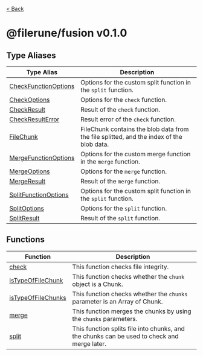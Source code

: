 [< Back](./../../README.md)

# @filerune/fusion v0.1.0

## Type Aliases

| Type Alias | Description |
| ------ | ------ |
| [CheckFunctionOptions](type-aliases/CheckFunctionOptions.md) | Options for the custom split function in the `split` function. |
| [CheckOptions](type-aliases/CheckOptions.md) | Options for the `check` function. |
| [CheckResult](type-aliases/CheckResult.md) | Result of the `check` function. |
| [CheckResultError](type-aliases/CheckResultError.md) | Result error of the `check` function. |
| [FileChunk](type-aliases/FileChunk.md) | FileChunk contains the blob data from the file splitted, and the index of the blob data. |
| [MergeFunctionOptions](type-aliases/MergeFunctionOptions.md) | Options for the custom merge function in the `merge` function. |
| [MergeOptions](type-aliases/MergeOptions.md) | Options for the `merge` function. |
| [MergeResult](type-aliases/MergeResult.md) | Result of the `merge` function. |
| [SplitFunctionOptions](type-aliases/SplitFunctionOptions.md) | Options for the custom split function in the `split` function. |
| [SplitOptions](type-aliases/SplitOptions.md) | Options for the `split` function. |
| [SplitResult](type-aliases/SplitResult.md) | Result of the `split` function. |

## Functions

| Function | Description |
| ------ | ------ |
| [check](functions/check.md) | This function checks file integrity. |
| [isTypeOfFileChunk](functions/isTypeOfFileChunk.md) | This function checks whether the `chunk` object is a Chunk. |
| [isTypeOfFileChunks](functions/isTypeOfFileChunks.md) | This function checks whether the `chunks` parameter is an Array of Chunk. |
| [merge](functions/merge.md) | This function merges the chunks by using the `chunks` parameters. |
| [split](functions/split.md) | This function splits file into chunks, and the chunks can be used to check and merge later. |
